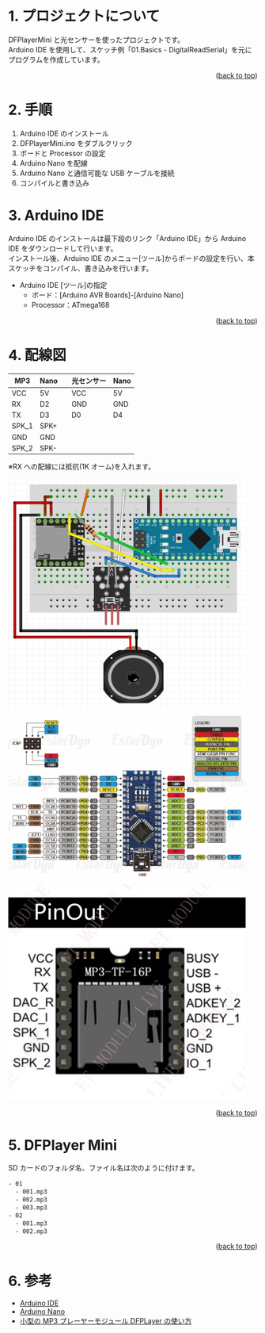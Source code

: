 <a name="readme-top"></a>

<!-- ABOUT THE PROJECT -->

# 1. プロジェクトについて

DFPlayerMini と光センサーを使ったプロジェクトです。  
Arduino IDE を使用して、スケッチ例「01.Basics - DigitalReadSerial」を元にプログラムを作成しています。

<p align="right">(<a href="#readme-top">back to top</a>)</p>

# 2. 手順

1. Arduino IDE のインストール
2. DFPlayerMini.ino をダブルクリック
3. ボードと Processor の設定
4. Arduino Nano を配線
5. Arduino Nano と通信可能な USB ケーブルを接続
6. コンパイルと書き込み

# 3. Arduino IDE

Arduino IDE のインストールは最下段のリンク「Arduino IDE」から Arduino IDE をダウンロードして行います。  
インストール後、Arduino IDE のメニュー[ツール]からボードの設定を行い、本スケッチをコンパイル、書き込みを行います。

- Arduino IDE [ツール]の指定
  - ボード：[Arduino AVR Boards]-[Arduino Nano]
  - Processor：ATmega168

<p align="right">(<a href="#readme-top">back to top</a>)</p>

# 4. 配線図

| MP3   | Nano |     | 光センサー | Nano |
| ----- | ---- | --- | ---------- | ---- |
| VCC   | 5V   |     | VCC        | 5V   |
| RX    | D2   |     | GND        | GND  |
| TX    | D3   |     | D0         | D4   |
| SPK_1 | SPK+ |     |            |      |
| GND   | GND  |     |            |      |
| SPK_2 | SPK- |     |            |      |

※RX への配線には抵抗(1K オーム)を入れます。

<img src="./img/wiring-diagram.jpg" width="480">
<img src="./img/arduino-nano-pinout.jpg" width="480">
<img src="./img/player-pinout.jpg" width="480">

<p align="right">(<a href="#readme-top">back to top</a>)</p>

# 5. DFPlayer Mini

SD カードのフォルダ名、ファイル名は次のように付けます。

```
- 01
  - 001.mp3
  - 002.mp3
  - 003.mp3
- 02
  - 001.mp3
  - 002.mp3
```

<p align="right">(<a href="#readme-top">back to top</a>)</p>

# 6. 参考

- [Arduino IDE](https://www.arduino.cc/en/software)
- [Arduino Nano](https://store-usa.arduino.cc/products/arduino-nano/)
- [小型の MP3 プレーヤーモジュール DFPLayer の使い方](https://blog.hrendoh.com/how-to-use-dfplayer-mini/)
